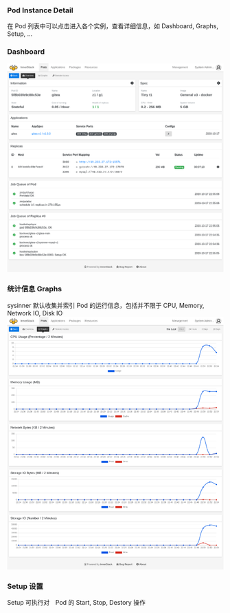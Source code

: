 ### Pod Instance Detail

在 Pod 列表中可以点击进入各个实例，查看详细信息，如 Dashboard, Graphs, Setup, ...

### Dashboard

![pod-entry](pod/assets/pod-entry.cmp.png)


### 统计信息 Graphs
sysinner 默认收集并索引 Pod 的运行信息，包括并不限于 CPU, Memory, Network IO, Disk IO
![pod-stats](pod/assets/pod-stats.cmp.png)

### Setup 设置

Setup 可执行对　Pod 的 Start, Stop, Destory 操作

